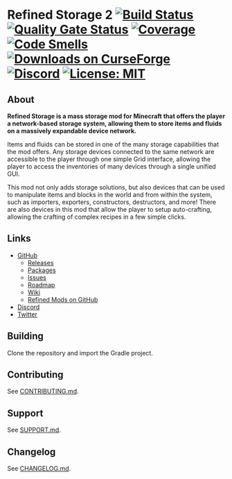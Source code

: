 # Refined Storage 2 [![Build Status](https://github.com/refinedmods/refinedstorage2/actions/workflows/build.yml/badge.svg?branch=develop)](https://github.com/refinedmods/refinedstorage2/actions/workflows/build.yml) [![Quality Gate Status](https://sonarcloud.io/api/project_badges/measure?project=refinedmods_refinedstorage2&metric=alert_status)](https://sonarcloud.io/summary/new_code?id=refinedmods_refinedstorage2) [![Coverage](https://sonarcloud.io/api/project_badges/measure?project=refinedmods_refinedstorage2&metric=coverage)](https://sonarcloud.io/summary/new_code?id=refinedmods_refinedstorage2) [![Code Smells](https://sonarcloud.io/api/project_badges/measure?project=refinedmods_refinedstorage2&metric=code_smells)](https://sonarcloud.io/summary/new_code?id=refinedmods_refinedstorage2) [![Downloads on CurseForge](http://cf.way2muchnoise.eu/full_243076_downloads.svg)](http://minecraft.curseforge.com/projects/refined-storage) [![Discord](https://img.shields.io/discord/342942776494653441)](https://discordapp.com/invite/VYzsydb) [![License: MIT](https://img.shields.io/badge/License-MIT-yellow.svg)](LICENSE.md)

## About

**Refined Storage is a mass storage mod for Minecraft that offers the player a network-based storage system, allowing
them to store items and fluids on a massively expandable device network.**

Items and fluids can be stored in one of the many storage capabilities that the mod offers. Any storage devices
connected to the same network are accessible to the player through one simple Grid interface, allowing the player to
access the inventories of many devices through a single unified GUI.

This mod not only adds storage solutions, but also devices that can be used to manipulate items and blocks in the world
and from within the system, such as importers, exporters, constructors, destructors, and more! There are also devices in
this mod that allow the player to setup auto-crafting, allowing the crafting of complex recipes in a few simple clicks.

## Links

- [GitHub](https://github.com/refinedmods/refinedstorage2)
    - [Releases](https://github.com/refinedmods/refinedstorage2/releases)
    - [Packages](https://github.com/refinedmods/refinedstorage2/packages)
    - [Issues](https://github.com/refinedmods/refinedstorage2/issues)
    - [Roadmap](https://github.com/refinedmods/refinedstorage2/projects)
    - [Wiki](https://github.com/refinedmods/refinedstorage2/wiki)
    - [Refined Mods on GitHub](https://github.com/refinedmods)
- [Discord](https://discordapp.com/invite/VYzsydb)
- [Twitter](https://twitter.com/refinedmods)

## Building

Clone the repository and import the Gradle project.

## Contributing

See [CONTRIBUTING.md](.github/CONTRIBUTING.md).

## Support

See [SUPPORT.md](.github/SUPPORT.md).

## Changelog

See [CHANGELOG.md](CHANGELOG.md).
